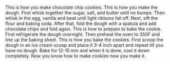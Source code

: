 This is how you make chocolate chip cookies. This is how you make the dough. First whisk together the sugar, salt, and butter until no bumps. Then whisk in the egg, vanilla and beat until light ribbons fall off. Next, sift the flour and baking soda.
After that, fold the dough with a spatula and add chocolate chips and fold again.  This is how to prepare to bake the cookie. First refrigerate the dough overnight. Then preheat the oven to 350F and line up the baking sheet. This is how you bake the cookies. First scoop the dough in an ice cream scoop and place it 3-4 inch apart and repeat till you have no dough. Bake for 12-15 min and when it is done, cool it down completely. Now you know how to make cookies now you make it. 
